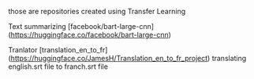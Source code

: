 those are repositories created using Transfer Learning 

Text summarizing [facebook/bart-large-cnn] (https://huggingface.co/facebook/bart-large-cnn)

Tranlator [translation_en_to_fr] (https://huggingface.co/JamesH/Translation_en_to_fr_project) translating english.srt file to franch.srt file
